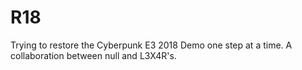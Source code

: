 # R18
 Trying to restore the Cyberpunk E3 2018 Demo one step at a time. A collaboration between null and L3X4R's. 

